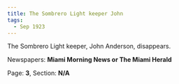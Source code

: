```yaml
---  
title: The Sombrero Light keeper John  
tags:  
  - Sep 1923  
---  
```

  
The Sombrero Light keeper, John Anderson, disappears.  
  
Newspapers: **Miami Morning News or The Miami Herald**  
  
Page: **3**, Section: **N/A** 
